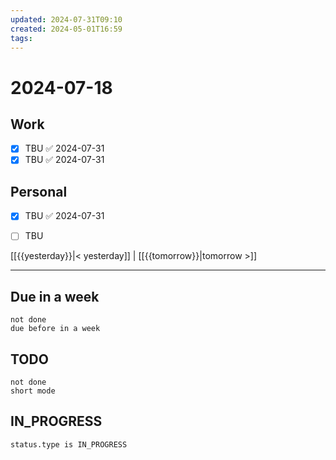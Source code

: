 ```yaml
---
updated: 2024-07-31T09:10
created: 2024-05-01T16:59
tags: 
---
```


# 2024-07-18  

## Work

- [x] TBU ✅ 2024-07-31
- [x] TBU   ✅ 2024-07-31

## Personal

- [x] TBU ✅ 2024-07-31
- [ ] TBU  

  
  
[[{{yesterday}}|< yesterday]] | [[{{tomorrow}}|tomorrow >]]  
  
---  

## Due in a week

```tasks
not done
due before in a week
```



## TODO
```tasks  
not done  
short mode  
```

## IN_PROGRESS
```tasks  
status.type is IN_PROGRESS
```


